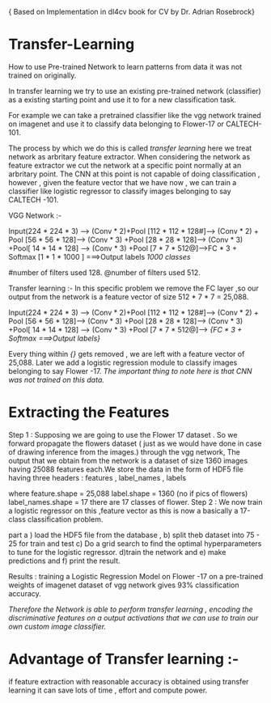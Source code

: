 { Based on Implementation in dl4cv book for CV by Dr. Adrian Rosebrock}
# Transfer-Learning
How to use Pre-trained Network to learn patterns from data it was not trained on originally.

In transfer learning we try to use an existing pre-trained network (classifier) as a existing starting point and use it to for a new classification task. 

For example we can take a pretrained classifier like the vgg network trained on imagenet and use it to classify data belonging to Flower-17 or CALTECH-101.

The process by which we do this is called _transfer learning_ here we treat network as arbritary feature extractor. When considering the network as feature extractor we cut the network at a specific point normally at an arbritary point. The CNN at this point is not capable of doing classification , however , given the feature vector that we have now , we can train a classifier like logistic regressor to classify images belonging to say CALTECH -101.

VGG Network :-

Input(224 * 224 * 3) --> (Conv * 2)+Pool [112 * 112 * 128#]--> (Conv * 2) + Pool [56 * 56 * 128]--> (Conv * 3) +Pool [28 * 28 * 128]--> (Conv * 3) +Pool[ 14 * 14 * 128] --> (Conv * 3) +Pool [7 * 7 * 512@]-->FC * 3 + Softmax [1 * 1 * 1000 ] ===>Output labels _1000 classes_
       
#number of filters used 128.
@number of filters used 512.

Transfer learning :-
In this specific problem we remove the FC layer ,so our output from the network is a feature vector of size 512 * 7 * 7 = 25,088.

Input(224 * 224 * 3) --> (Conv * 2)+Pool [112 * 112 * 128#]--> (Conv * 2) + Pool [56 * 56 * 128]--> (Conv * 3) +Pool [28 * 28 * 128]--> (Conv * 3) +Pool[ 14 * 14 * 128] --> (Conv * 3) +Pool [7 * 7 * 512@]-->  _{FC * 3 + Softmax ===>Output labels}_

Every thing within _{}_ gets removed , we are left with a feature vector of 25,088. Later we add a logistic regression module to classify images belonging to say Flower -17. _The important thing to note here is that CNN was not trained on this data._

# Extracting the Features 
Step 1 :
Supposing we are going to use the Flower 17 dataset . So we forward propagate the flowers dataset ( just as we would have done in case of drawing inference from the images.) through the vgg network, The output that we obtain from the network is a dataset of size 1360 images having 25088 features each.We store the data in the form of HDF5 file having three headers : features , label_names , labels

where feature.shape = 25,088
label.shape = 1360 (no if pics of flowers)
label_names.shape = 17 there are 17 classes of flower.
Step 2 :
We now train a logistic regressor on this ,feature vector as this is now a basically a 17-class classification problem.

part a ) load the HDF5 file from the database , 
b) split theb dataset into 75 - 25 for train and test
c) Do a grid search to find the optimal hyperparameters to tune for the logistic regressor.
d)train the network and 
e) make predictions and
f) print the result.

Results : training a Logistic Regression Model on Flower -17 on a pre-trained weights of imagenet dataset of vgg network gives 93% classification accuracy.

_Therefore the Network is able to perform transfer learning , encoding the discriminative features on a output activations that we can use to train our own custom image classifier._

# Advantage of Transfer learning :-
if feature extraction with reasonable accuracy is obtained using transfer learning it can save lots of time , effort and compute power.
